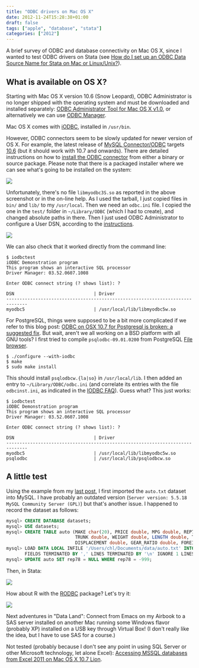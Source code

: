 ```yaml
---
title: "ODBC drivers on Mac OS X"
date: 2012-11-24T15:28:38+01:00
draft: false
tags: ["apple", "database", "stata"]
categories: ["2012"]
---
```


A brief survey of ODBC and database connectivity on Mac OS X, since I wanted to test ODBC drivers on Stata (see [How do I set up an ODBC Data Source Name for Stata on Mac or Linux/Unix?](http://www.stata.com/support/faqs/data-management/configuring-odbc/)).

## What is available on OS X?

Starting with Mac OS X version 10.6 (Snow Leopard), ODBC Administrator is no longer shipped with the operating system and must be downloaded and installed separately: [ODBC Administrator Tool for Mac OS X v1.0](http://support.apple.com/downloads/ODBC_Administrator_Tool_for_Mac_OS_X), or alternatively we can use [ODBC Manager](http://www.odbcmanager.net).

Mac OS X comes with [iODBC](http://www.iodbc.org/dataspace/iodbc/wiki/iODBC/), installed in `/usr/bin`.

However, ODBC connectors seem to be slowly updated for newer version of OS X. For example, the latest release of [MySQL Connector/ODBC](http://dev.mysql.com/doc/refman/5.6/en/connector-odbc.html) targets [10.6](http://dev.mysql.com/downloads/connector/odbc/) (but it should work with 10.7 and onwards). There are detailed instructions on how to [install the ODBC connector](http://dev.mysql.com/doc/refman/5.6/en/connector-odbc-installation.html) from either a binary or source package. Please note that there is a packaged installer where we can see what's going to be installed on the system:

![](/img/20121123182733.png)

Unfortunately, there's no file `libmyodbc3S.so` as reported in the above screenshot or in the on-line help. As I used the tarball, I just copied files in `bin/` and `lib/` to my `/usr/local`. Then we need an `odbc.ini` file. I copied the one in the `test/` folder in `~/Library/ODBC` (which I had to create), and changed absolute paths in there. Then I just used ODBC Administrator to configure a User DSN, according to the [instructions](http://dev.mysql.com/doc/refman/5.6/en/connector-odbc-configuration-dsn-macosx.html).

![](/img/20121123225519.png)

We can also check that it worked directly from the command line:

```
$ iodbctest
iODBC Demonstration program
This program shows an interactive SQL processor
Driver Manager: 03.52.0607.1008

Enter ODBC connect string (? shows list): ?

DSN                              | Driver                                  
------------------------------------------------------------------------------
myodbc5                          | /usr/local/lib/libmyodbc5w.so           
```

For PostgreSQL, things were supposed to be a bit more complicated if we refer to this blog post: [ODBC on OSX 10.7 for Postgresql is broken: a suggested fix](http://www.feeny.org/odbc-on-osx-for-postgresql-is-broke-a-suggested-fix/). But wait, aren't we all working on a BSD platform with all GNU tools? I first tried to compile `psqlodbc-09.01.0200` from PostgreSQL [File browser](http://www.postgresql.org/ftp/odbc/versions/src/).

```
$ ./configure --with-iodbc
$ make
$ sudo make install
```

This should install `psqlodbcw.{la|so}` in `/usr/local/lib`. I then added an entry to `~/Library/ODBC/odbc.ini` (and correlate its entries with the file `odbcinst.ini`, as indicated in the [IODBC FAQ](http://www.iodbc.org/dataspace/iodbc/wiki/iODBC/FAQ)). Guess what? This just works:

```
$ iodbctest
iODBC Demonstration program
This program shows an interactive SQL processor
Driver Manager: 03.52.0607.1008

Enter ODBC connect string (? shows list): ?

DSN                              | Driver                                  
------------------------------------------------------------------------------
myodbc5                          | /usr/local/lib/libmyodbc5w.so           
psqlodbc                         | /usr/local/lib/psqlodbcw.so             
```

## A little test

Using the example from my [last post](/post/visualizing-sql-queries), I first imported the `auto.txt` dataset into MySQL. I have probably an outdated version (`Server version: 5.5.18 MySQL Community Server (GPL)`) but that's another issue. I happened to record the dataset as follows:

```sql
mysql> CREATE DATABASE datasets;
mysql> USE datasets;
mysql> CREATE TABLE auto (MAKE char(20), PRICE double, MPG double, REP78 double, HEADROOM double,                     
                          TRUNK double, WEIGHT double, LENGTH double, TURN double, 
                          DISPLACEMENT double, GEAR_RATIO double, FOREIGNER double);
mysql> LOAD DATA LOCAL INFILE '/Users/chl/Documents/data/auto.txt' INTO TABLE auto 
       FIELDS TERMINATED BY ',' LINES TERMINATED BY '\n' IGNORE 1 LINES;
mysql> UPDATE auto SET rep78 = NULL WHERE rep78 = -999;
```

Then, in Stata:

![](/img/20121123234857.png)

How about R with the [RODBC](http://cran.r-project.org/web/packages/RODBC/index.html) package? Let's try it:

![](/img/20121124000019.png)

Next adventures in "Data Land": Connect from Emacs on my Airbook to a SAS server installed on another Mac running some Windows flavor (probably XP) installed on a USB key through Virtual Box! (I don't really like the idea, but I have to use SAS for a course.)

Not tested (probably because I don't see any point in using SQL Server or other Microsoft technology, let alone Excel): [Accessing MSSQL databases from Excel 2011 on Mac OS X 10.7 Lion](http://asmiler.blogspot.fr/2011/10/accessing-mssql-databases-from-excel.html).
